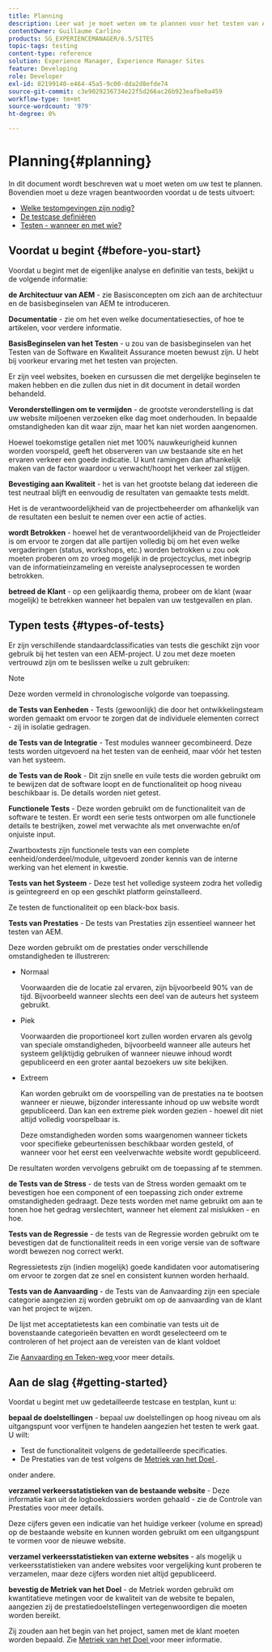 ```yaml
---
title: Planning
description: Leer wat je moet weten om te plannen voor het testen van Adobe Experience Manager.
contentOwner: Guillaume Carlino
products: SG_EXPERIENCEMANAGER/6.5/SITES
topic-tags: testing
content-type: reference
solution: Experience Manager, Experience Manager Sites
feature: Developing
role: Developer
exl-id: 82199140-e464-45a5-9c00-dda2d8efde74
source-git-commit: c3e9029236734e22f5d266ac26b923eafbe0a459
workflow-type: tm+mt
source-wordcount: '979'
ht-degree: 0%

---
```


# Planning{#planning}

In dit document wordt beschreven wat u moet weten om uw test te plannen. Bovendien moet u deze vragen beantwoorden voordat u de tests uitvoert:

* [Welke testomgevingen zijn nodig?](/help/sites-developing/test-environments.md)
* [De testcase definiëren](/help/sites-developing/test-cases.md)
* [Testen - wanneer en met wie?](/help/sites-developing/when-who.md)

## Voordat u begint {#before-you-start}

Voordat u begint met de eigenlijke analyse en definitie van tests, bekijkt u de volgende informatie:

**de Architectuur van AEM** - zie Basisconcepten om zich aan de architectuur en de basisbeginselen van AEM te introduceren.

**Documentatie** - zie om het even welke documentatiesecties, of hoe te artikelen, voor verdere informatie.

**BasisBeginselen van het Testen** - u zou van de basisbeginselen van het Testen van de Software en Kwaliteit Assurance moeten bewust zijn. U hebt bij voorkeur ervaring met het testen van projecten.

Er zijn veel websites, boeken en cursussen die met dergelijke beginselen te maken hebben en die zullen dus niet in dit document in detail worden behandeld.

**Veronderstellingen om te vermijden** - de grootste veronderstelling is dat uw website miljoenen verzoeken elke dag moet onderhouden. In bepaalde omstandigheden kan dit waar zijn, maar het kan niet worden aangenomen.

Hoewel toekomstige getallen niet met 100% nauwkeurigheid kunnen worden voorspeld, geeft het observeren van uw bestaande site en het ervaren verkeer een goede indicatie. U kunt ramingen dan afhankelijk maken van de factor waardoor u verwacht/hoopt het verkeer zal stijgen.

**Bevestiging aan Kwaliteit** - het is van het grootste belang dat iedereen die test neutraal blijft en eenvoudig de resultaten van gemaakte tests meldt.

Het is de verantwoordelijkheid van de projectbeheerder om afhankelijk van de resultaten een besluit te nemen over een actie of acties.

**wordt Betrokken** - hoewel het de verantwoordelijkheid van de Projectleider is om ervoor te zorgen dat alle partijen volledig bij om het even welke vergaderingen (status, workshops, etc.) worden betrokken u zou ook moeten proberen om zo vroeg mogelijk in de projectcyclus, met inbegrip van de informatieinzameling en vereiste analyseprocessen te worden betrokken.

**betreed de Klant** - op een gelijkaardig thema, probeer om de klant (waar mogelijk) te betrekken wanneer het bepalen van uw testgevallen en plan.

## Typen tests {#types-of-tests}

Er zijn verschillende standaardclassificaties van tests die geschikt zijn voor gebruik bij het testen van een AEM-project. U zou met deze moeten vertrouwd zijn om te beslissen welke u zult gebruiken:

>[!NOTE]
>
>Deze worden vermeld in chronologische volgorde van toepassing.

**de Tests van Eenheden** - Tests (gewoonlijk) die door het ontwikkelingsteam worden gemaakt om ervoor te zorgen dat de individuele elementen correct - zij in isolatie gedragen.

**de Tests van de Integratie** - Test modules wanneer gecombineerd. Deze tests worden uitgevoerd na het testen van de eenheid, maar vóór het testen van het systeem.

**de Tests van de Rook** - Dit zijn snelle en vuile tests die worden gebruikt om te bewijzen dat de software loopt en de functionaliteit op hoog niveau beschikbaar is. De details worden niet getest.

**Functionele Tests** - Deze worden gebruikt om de functionaliteit van de software te testen. Er wordt een serie tests ontworpen om alle functionele details te bestrijken, zowel met verwachte als met onverwachte en/of onjuiste input.

Zwartboxtests zijn functionele tests van een complete eenheid/onderdeel/module, uitgevoerd zonder kennis van de interne werking van het element in kwestie.

**Tests van het Systeem** - Deze test het volledige systeem zodra het volledig is geïntegreerd en op een geschikt platform geïnstalleerd.

Ze testen de functionaliteit op een black-box basis.

**Tests van Prestaties** - De tests van Prestaties zijn essentieel wanneer het testen van AEM.

Deze worden gebruikt om de prestaties onder verschillende omstandigheden te illustreren:

* Normaal

  Voorwaarden die de locatie zal ervaren, zijn bijvoorbeeld 90% van de tijd. Bijvoorbeeld wanneer slechts een deel van de auteurs het systeem gebruikt.

* Piek

  Voorwaarden die proportioneel kort zullen worden ervaren als gevolg van speciale omstandigheden, bijvoorbeeld wanneer alle auteurs het systeem gelijktijdig gebruiken of wanneer nieuwe inhoud wordt gepubliceerd en een groter aantal bezoekers uw site bekijken.

* Extreem

  Kan worden gebruikt om de voorspelling van de prestaties na te bootsen wanneer er nieuwe, bijzonder interessante inhoud op uw website wordt gepubliceerd. Dan kan een extreme piek worden gezien - hoewel dit niet altijd volledig voorspelbaar is.

  Deze omstandigheden worden soms waargenomen wanneer tickets voor specifieke gebeurtenissen beschikbaar worden gesteld, of wanneer voor het eerst een veelverwachte website wordt gepubliceerd.

De resultaten worden vervolgens gebruikt om de toepassing af te stemmen.

**de Tests van de Stress** - de tests van de Stress worden gemaakt om te bevestigen hoe een component of een toepassing zich onder extreme omstandigheden gedraagt. Deze tests worden met name gebruikt om aan te tonen hoe het gedrag verslechtert, wanneer het element zal mislukken - en hoe.

**Tests van de Regressie** - de tests van de Regressie worden gebruikt om te bevestigen dat de functionaliteit reeds in een vorige versie van de software wordt bewezen nog correct werkt.

Regressietests zijn (indien mogelijk) goede kandidaten voor automatisering om ervoor te zorgen dat ze snel en consistent kunnen worden herhaald.

**Tests van de Aanvaarding** - de Tests van de Aanvaarding zijn een speciale categorie aangezien zij worden gebruikt om op de aanvaarding van de klant van het project te wijzen.

De lijst met acceptatietests kan een combinatie van tests uit de bovenstaande categorieën bevatten en wordt geselecteerd om te controleren of het project aan de vereisten van de klant voldoet

Zie [ Aanvaarding en Teken-weg ](/help/sites-developing/acceptance-signoff.md) voor meer details.

## Aan de slag {#getting-started}

Voordat u begint met uw gedetailleerde testcase en testplan, kunt u:

**bepaal de doelstellingen** - bepaal uw doelstellingen op hoog niveau om als uitgangspunt voor verfijnen te handelen aangezien het testen te werk gaat. U wilt:

* Test de functionaliteit volgens de gedetailleerde specificaties.
* De Prestaties van de test volgens de [ Metriek van het Doel ](/help/managing/best-practices-further-reference.md#key-performance-indicators-and-target-metrics).

onder andere.

**verzamel verkeersstatistieken van de bestaande website** - Deze informatie kan uit de logboekdossiers worden gehaald - zie de Controle van Prestaties voor meer details.

Deze cijfers geven een indicatie van het huidige verkeer (volume en spread) op de bestaande website en kunnen worden gebruikt om een uitgangspunt te vormen voor de nieuwe website.

**verzamel verkeersstatistieken van externe websites** - als mogelijk u verkeersstatistieken van andere websites voor vergelijking kunt proberen te verzamelen, maar deze cijfers worden niet altijd gepubliceerd.

**bevestig de Metriek van het Doel** - de Metriek worden gebruikt om kwantitatieve metingen voor de kwaliteit van de website te bepalen, aangezien zij de prestatiedoelstellingen vertegenwoordigen die moeten worden bereikt.

Zij zouden aan het begin van het project, samen met de klant moeten worden bepaald. Zie [ Metriek van het Doel ](/help/sites-developing/planning.md) voor meer informatie.
